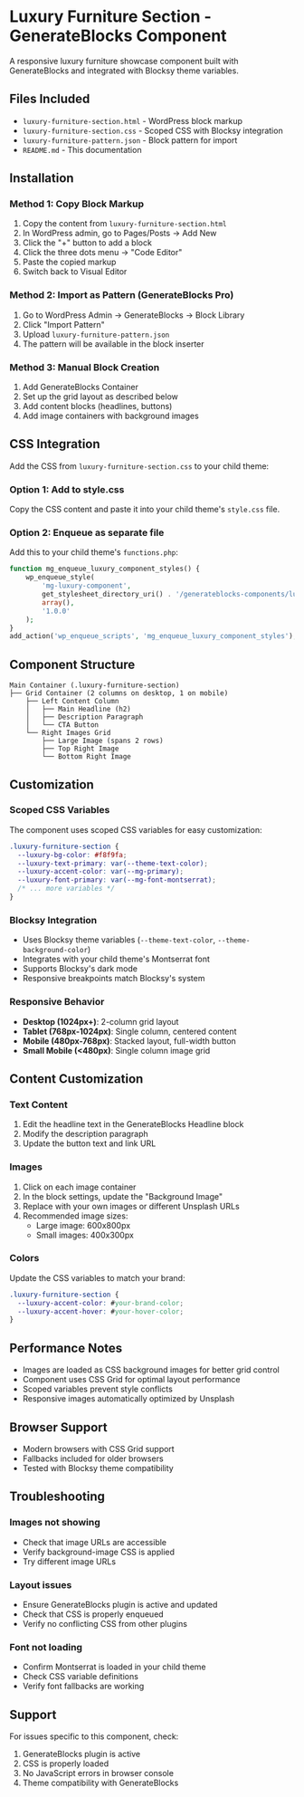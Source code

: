 # Luxury Furniture Section - GenerateBlocks Component

A responsive luxury furniture showcase component built with GenerateBlocks and integrated with Blocksy theme variables.

## Files Included

- `luxury-furniture-section.html` - WordPress block markup
- `luxury-furniture-section.css` - Scoped CSS with Blocksy integration
- `luxury-furniture-pattern.json` - Block pattern for import
- `README.md` - This documentation

## Installation

### Method 1: Copy Block Markup
1. Copy the content from `luxury-furniture-section.html`
2. In WordPress admin, go to Pages/Posts → Add New
3. Click the "+" button to add a block
4. Click the three dots menu → "Code Editor"
5. Paste the copied markup
6. Switch back to Visual Editor

### Method 2: Import as Pattern (GenerateBlocks Pro)
1. Go to WordPress Admin → GenerateBlocks → Block Library
2. Click "Import Pattern"
3. Upload `luxury-furniture-pattern.json`
4. The pattern will be available in the block inserter

### Method 3: Manual Block Creation
1. Add GenerateBlocks Container
2. Set up the grid layout as described below
3. Add content blocks (headlines, buttons)
4. Add image containers with background images

## CSS Integration

Add the CSS from `luxury-furniture-section.css` to your child theme:

### Option 1: Add to style.css
Copy the CSS content and paste it into your child theme's `style.css` file.

### Option 2: Enqueue as separate file
Add this to your child theme's `functions.php`:

```php
function mg_enqueue_luxury_component_styles() {
    wp_enqueue_style(
        'mg-luxury-component',
        get_stylesheet_directory_uri() . '/generateblocks-components/luxury-furniture-section.css',
        array(),
        '1.0.0'
    );
}
add_action('wp_enqueue_scripts', 'mg_enqueue_luxury_component_styles');
```

## Component Structure

```
Main Container (.luxury-furniture-section)
├── Grid Container (2 columns on desktop, 1 on mobile)
    ├── Left Content Column
    │   ├── Main Headline (h2)
    │   ├── Description Paragraph
    │   └── CTA Button
    └── Right Images Grid
        ├── Large Image (spans 2 rows)
        ├── Top Right Image
        └── Bottom Right Image
```

## Customization

### Scoped CSS Variables
The component uses scoped CSS variables for easy customization:

```css
.luxury-furniture-section {
  --luxury-bg-color: #f8f9fa;
  --luxury-text-primary: var(--theme-text-color);
  --luxury-accent-color: var(--mg-primary);
  --luxury-font-primary: var(--mg-font-montserrat);
  /* ... more variables */
}
```

### Blocksy Integration
- Uses Blocksy theme variables (`--theme-text-color`, `--theme-background-color`)
- Integrates with your child theme's Montserrat font
- Supports Blocksy's dark mode
- Responsive breakpoints match Blocksy's system

### Responsive Behavior
- **Desktop (1024px+)**: 2-column grid layout
- **Tablet (768px-1024px)**: Single column, centered content
- **Mobile (480px-768px)**: Stacked layout, full-width button
- **Small Mobile (<480px)**: Single column image grid

## Content Customization

### Text Content
1. Edit the headline text in the GenerateBlocks Headline block
2. Modify the description paragraph
3. Update the button text and link URL

### Images
1. Click on each image container
2. In the block settings, update the "Background Image"
3. Replace with your own images or different Unsplash URLs
4. Recommended image sizes:
   - Large image: 600x800px
   - Small images: 400x300px

### Colors
Update the CSS variables to match your brand:

```css
.luxury-furniture-section {
  --luxury-accent-color: #your-brand-color;
  --luxury-accent-hover: #your-hover-color;
}
```

## Performance Notes

- Images are loaded as CSS background images for better grid control
- Component uses CSS Grid for optimal layout performance
- Scoped variables prevent style conflicts
- Responsive images automatically optimized by Unsplash

## Browser Support

- Modern browsers with CSS Grid support
- Fallbacks included for older browsers
- Tested with Blocksy theme compatibility

## Troubleshooting

### Images not showing
- Check that image URLs are accessible
- Verify background-image CSS is applied
- Try different image URLs

### Layout issues
- Ensure GenerateBlocks plugin is active and updated
- Check that CSS is properly enqueued
- Verify no conflicting CSS from other plugins

### Font not loading
- Confirm Montserrat is loaded in your child theme
- Check CSS variable definitions
- Verify font fallbacks are working

## Support

For issues specific to this component, check:
1. GenerateBlocks plugin is active
2. CSS is properly loaded
3. No JavaScript errors in browser console
4. Theme compatibility with GenerateBlocks
